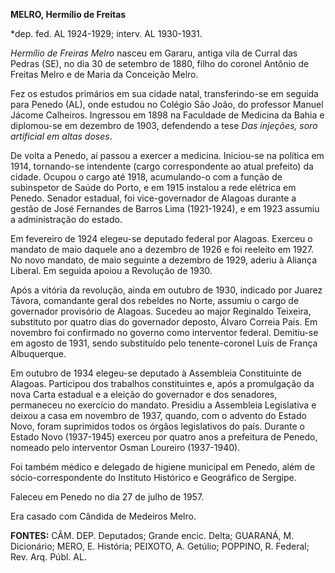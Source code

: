 **MELRO, Hermílio de Freitas**

\*dep. fed. AL 1924-1929; interv. AL 1930-1931.

*Hermílio de Freiras Melro* nasceu em Gararu, antiga vila de Curral das
Pedras (SE), no dia 30 de setembro de 1880, filho do coronel Antônio de
Freitas Melro e de Maria da Conceição Melro.

Fez os estudos primários em sua cidade natal, transferindo-se em seguida
para Penedo (AL), onde estudou no Colégio São João, do professor Manuel
Jácome Calheiros. Ingressou em 1898 na Faculdade de Medicina da Bahia e
diplomou-se em dezembro de 1903, defendendo a tese *Das injeções, soro
artificial em altas doses*.

De volta a Penedo, aí passou a exercer a medicina. Iniciou-se na
política em 1914, tornando-se intendente (cargo correspondente ao atual
prefeito) da cidade. Ocupou o cargo até 1918, acumulando-o com a função
de subinspetor de Saúde do Porto, e em 1915 instalou a rede elétrica em
Penedo. Senador estadual, foi vice-governador de Alagoas durante a
gestão de José Fernandes de Barros Lima (1921-1924), e em 1923 assumiu a
administração do estado.

Em fevereiro de 1924 elegeu-se deputado federal por Alagoas. Exerceu o
mandato de maio daquele ano a dezembro de 1926 e foi reeleito em 1927.
No novo mandato, de maio seguinte a dezembro de 1929, aderiu à Aliança
Liberal. Em seguida apoiou a Revolução de 1930.

Após a vitória da revolução, ainda em outubro de 1930, indicado por
Juarez Távora, comandante geral dos rebeldes no Norte, assumiu o cargo
de governador provisório de Alagoas. Sucedeu ao major Reginaldo
Teixeira, substituto por quatro dias do governador deposto, Álvaro
Correia Pais. Em novembro foi confirmado no governo como interventor
federal. Demitiu-se em agosto de 1931, sendo substituído pelo
tenente-coronel Luís de França Albuquerque.

Em outubro de 1934 elegeu-se deputado à Assembleia Constituinte de
Alagoas. Participou dos trabalhos constituintes e, após a promulgação da
nova Carta estadual e a eleição do governador e dos senadores,
permaneceu no exercício do mandato. Presidiu a Assembleia Legislativa e
deixou a casa em novembro de 1937, quando, com o advento do Estado Novo,
foram suprimidos todos os órgãos legislativos do país. Durante o Estado
Novo (1937-1945) exerceu por quatro anos a prefeitura de Penedo, nomeado
pelo interventor Osman Loureiro (1937-1940).

Foi também médico e delegado de higiene municipal em Penedo, além de
sócio-correspondente do Instituto Histórico e Geográfico de Sergipe.

Faleceu em Penedo no dia 27 de julho de 1957.

Era casado com Cândida de Medeiros Melro.

**FONTES:** CÂM. DEP. Deputados; Grande encic. Delta; GUARANÁ, M.
Dicionário; MERO, E. História; PEIXOTO, A. Getúlio; POPPINO, R. Federal;
Rev. Arq. Públ. AL.
